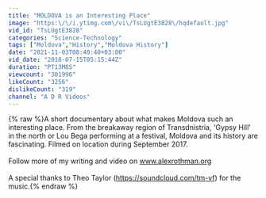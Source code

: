 ```yaml
---
title: "MOLDOVA is an Interesting Place"
image: "https:\/\/i.ytimg.com\/vi\/TsLUgtE3828\/hqdefault.jpg"
vid_id: "TsLUgtE3828"
categories: "Science-Technology"
tags: ["Moldova","History","Moldova History"]
date: "2021-11-03T08:40:40+03:00"
vid_date: "2018-07-15T05:15:44Z"
duration: "PT13M8S"
viewcount: "301996"
likeCount: "3256"
dislikeCount: "319"
channel: "A D R Videos"
---
```

{% raw %}A short documentary about what makes Moldova such an interesting place. From the breakaway region of Transdnistria, 'Gypsy Hill' in the north or Lou Bega performing at a festival, Moldova and its history are fascinating. Filmed on location during September 2017.<br /><br />Follow more of my writing and video on www.alexrothman.org<br /><br />A special thanks to Theo Taylor (<a rel="nofollow" target="blank" href="https://soundcloud.com/tm-vf)">https://soundcloud.com/tm-vf)</a> for the music.{% endraw %}
